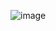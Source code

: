 ![image](https://github.com/Mogana004/code.Java/assets/92911280/4b82f1e8-0243-4cc0-a238-7ea789f9a183)
